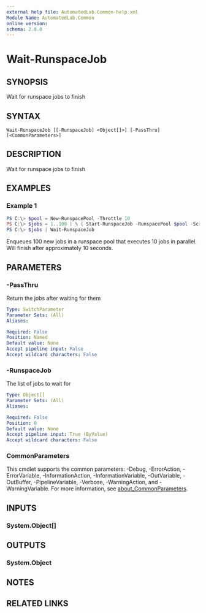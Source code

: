 ```yaml
---
external help file: AutomatedLab.Common-help.xml
Module Name: AutomatedLab.Common
online version:
schema: 2.0.0
---
```


# Wait-RunspaceJob

## SYNOPSIS
Wait for runspace jobs to finish

## SYNTAX

```
Wait-RunspaceJob [[-RunspaceJob] <Object[]>] [-PassThru] [<CommonParameters>]
```

## DESCRIPTION
Wait for runspace jobs to finish

## EXAMPLES

### Example 1
```powershell
PS C:\> $pool = New-RunspacePool -Throttle 10
PS C:\> $jobs = 1..100 | % { Start-RunspaceJob -RunspacePool $pool -ScriptBlock {Start-Sleep -Seconds 10; 'works'}}
PS C:\> $jobs | Wait-RunspaceJob
```

Enqueues 100 new jobs in a runspace pool that executes 10 jobs in parallel. Will finish after approximately 10 seconds.

## PARAMETERS

### -PassThru
Return the jobs after waiting for them

```yaml
Type: SwitchParameter
Parameter Sets: (All)
Aliases:

Required: False
Position: Named
Default value: None
Accept pipeline input: False
Accept wildcard characters: False
```

### -RunspaceJob
The list of jobs to wait for

```yaml
Type: Object[]
Parameter Sets: (All)
Aliases:

Required: False
Position: 0
Default value: None
Accept pipeline input: True (ByValue)
Accept wildcard characters: False
```

### CommonParameters
This cmdlet supports the common parameters: -Debug, -ErrorAction, -ErrorVariable, -InformationAction, -InformationVariable, -OutVariable, -OutBuffer, -PipelineVariable, -Verbose, -WarningAction, and -WarningVariable. For more information, see [about_CommonParameters](http://go.microsoft.com/fwlink/?LinkID=113216).

## INPUTS

### System.Object[]

## OUTPUTS

### System.Object
## NOTES

## RELATED LINKS
